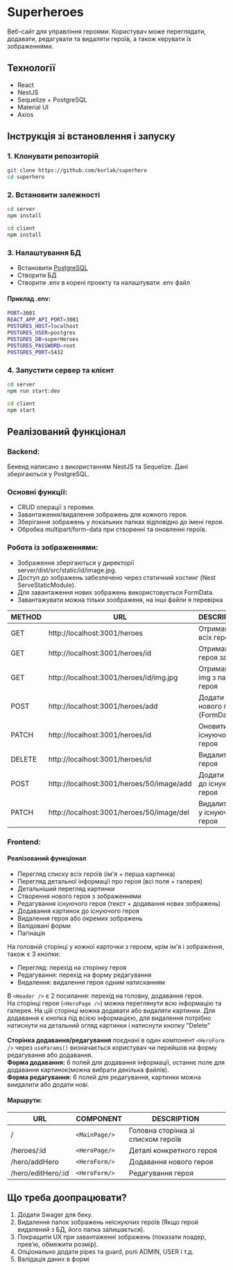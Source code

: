 # Superheroes

Веб-сайт для управління героями. Користувач може переглядати, додавати, редагувати та видаляти героїв, а також керувати їх зображеннями.

## Технології

- React
- NestJS
- Sequelize + PostgreSQL
- Material UI
- Axios

## Інструкція зі встановлення і запуску

### 1. Клонувати репозиторій

```bash
git clone https://github.com/korlak/superhero
cd superhero
```
### 2. Встановити залежності
```bash
cd server
npm install
```
```bash
cd client
npm install
```
### 3. Налаштування БД
- Встановити [PostgreSQL](https://sbp.enterprisedb.com/getfile.jsp?fileid=1259563)
- Створити БД
- Створити .env в корені проекту та налаштувати .env файл

#### Приклад .env:
```bash
PORT=3001
REACT_APP_API_PORT=3001
POSTGRES_HOST=localhost
POSTGRES_USER=postgres
POSTGRES_DB=superHeroes
POSTGRES_PASSWORD=root
POSTGRES_PORT=5432
```
### 4. Запустити сервер та клієнт
```bash
cd server
npm run start:dev
```
```bash
cd client
npm start
```

## Реалізований функціонал
### Backend:
Бекенд написано з використанням NestJS та Sequelize. Дані зберігаються у PostgreSQL.

### Основні функції:
- CRUD операції з героями.
- Завантаження/видалення зображень для кожного героя.
- Зберігання зображень у локальних папках відповідно до імені героя.
- Обробка multipart/form-data при створенні та оновленні героїв.

### Робота із зображеннями:
- Зображення зберігаються у директорії server/dist/src/static/id/image.jpg.
- Доступ до зображень забезпечено через статичний хостинг (Nest ServeStaticModule).
- Для завантаження нових зображень використовується FormData.
- Завантажувати можна тільки зоображеня, на інші файли я перевірка

| METHOD | URL |DESCRIPTION|
|--------|-----|----------|
|GET|http://localhost:3001/heroes|Отримання всіх героїв|
|GET|http://localhost:3001/heroes/id|Отримання героя за id|
|GET|http://localhost:3001/heroes/id/img.jpg|Отримання img з папки героя|
|POST|http://localhost:3001/heroes/add|Додати нового героя (FormData)|
|PATCH|http://localhost:3001/heroes/id|Оновити дані існуючого героя|
|DELETE|http://localhost:3001/heroes/id|Видалити героя|
|POST|http://localhost:3001/heroes/50/image/add|Додати img до існуючого героя|
|PATCH|http://localhost:3001/heroes/50/image/del|Видалити img у існуючого героя|

### Frontend:

#### Реалізований функціонал
- Перегляд списку всіх героїв (ім'я + перша картинка)
- Перегляд детальної інформації про героя (всі поля + галерея)
- Детальніший перегляд картинки
- Створення нового героя з зображеннями
- Редагування існуючого героя (текст + додавання нових зображень)
- Додавання картинок до існуючого героя
- Видалення героя або окремих зображень
- Валідовані форми
- Пагінація

На головній сторінці у кожної карточки з героєм, крім ім'я і зображення, також є 3 кнопки:
- Перегляд: перехід на сторінку героя
- Редагування: перехід на форму редагування
- Видалення: видалення героя одним натисканням

В `<Header />` є 2 посилання: перехід на головну, додавання героя.<br>
На сторінці героя (`<HeroPage />`) можна переглянути всю інформацію та галерея. На цій сторінці можна додавати або видаляти картинки. Для додавання є кнопка під всією інформацією, для видалення потрібно натиснути на детальний огляд картинки і натиснути кнопку "Delete"<br><br>
<b>Сторінка додавання/редагування</b> поєднані в один компонент `<HeroForm />` через `useParams()` визначається користувач чи перейшов на форму редагування або додавання.<br>
<b>Форма додавання:</b> 6 полей для додавання інформації, останнє поле для додавання картинок(можна вибрати декілька файлів).<br>
<b>Форма редагування:</b> 6 полей для редагування, картинки можна виидалити або додати нові.

#### Маршрути:
| URL | COMPONENT | DESCRIPTION|
|-|-|-|
|/|`<MainPage/>`|Головна сторінка зі списком героїв|
|/heroes/:id|`<HeroPage/>`|	Деталі конкретного героя|
|/hero/addHero|`<HeroForm/>`|	Додавання нового героя|
|/hero/editHero/:id|`<HeroForm/>`|	Редагування героя|

## Що треба доопрацювати?
1. Додати Swager для беку.
2. Видалення папок зображень неіснуючих героїв (Якщо герой видалений з БД, його папка залишається).
3. Покращити UX при завантаженні зображень (показати лоадер, прев’ю, обмежити розмір).
4. Опціонально додати pipes та guard, ролі ADMIN, USER і т.д.
5. Валідація даних в формі
